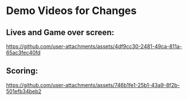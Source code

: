 # Demo Videos for Changes 


## Lives and Game over screen: 


https://github.com/user-attachments/assets/4df9cc30-2481-49ca-811a-65ac3fec40fd



## Scoring:




https://github.com/user-attachments/assets/746b1fe1-25b1-43a9-8f2b-501efb34beb2


